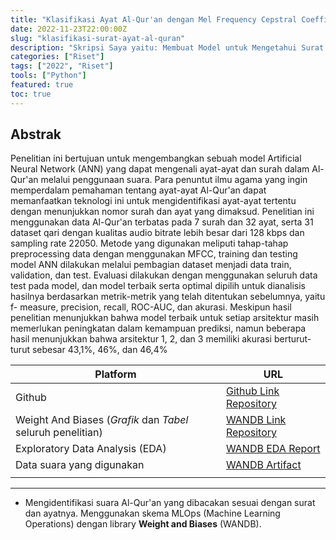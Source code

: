 ```yaml
---
title: "Klasifikasi Ayat Al-Qur'an dengan Mel Frequency Cepstral Coefficient (MFCC) dan Artificial Neural Network (ANN)"
date: 2022-11-23T22:00:00Z
slug: "klasifikasi-surat-ayat-al-quran"
description: "Skripsi Saya yaitu: Membuat Model untuk Mengetahui Surat dan Ayat dari Suara Al-Qur'an."
categories: ["Riset"]
tags: ["2022", "Riset"]
tools: ["Python"]
featured: true
toc: true
---
```


## Abstrak
Penelitian ini bertujuan untuk mengembangkan sebuah model Artificial Neural Network (ANN) yang dapat mengenali ayat-ayat dan surah dalam Al- Qur'an melalui penggunaan suara. Para penuntut ilmu agama yang ingin memperdalam pemahaman tentang ayat-ayat Al-Qur'an dapat memanfaatkan teknologi ini untuk mengidentifikasi ayat-ayat tertentu dengan menunjukkan nomor surah dan ayat yang dimaksud. Penelitian ini menggunakan data Al-Qur'an terbatas pada 7 surah dan 32 ayat, serta 31 dataset qari dengan kualitas audio bitrate lebih besar dari 128 kbps dan sampling rate 22050. Metode yang digunakan meliputi tahap-tahap preprocessing data dengan menggunakan MFCC, training dan testing model ANN dilakukan melalui pembagian dataset menjadi data train, validation, dan test. Evaluasi dilakukan dengan menggunakan seluruh data test pada model, dan model terbaik serta optimal dipilih untuk dianalisis hasilnya berdasarkan metrik-metrik yang telah ditentukan sebelumnya, yaitu f- measure, precision, recall, ROC-AUC, dan akurasi. Meskipun hasil penelitian menunjukkan bahwa model terbaik untuk setiap arsitektur masih memerlukan peningkatan dalam kemampuan prediksi, namun beberapa hasil menunjukkan bahwa arsitektur 1, 2, dan 3 memiliki akurasi berturut-turut sebesar 43,1%, 46%, dan 46,4%

| Platform                        | URL                                                                                                                                                                                                                         |
| ------------------------------- | --------------------------------------------------------------------------------------------------------------------------------------------------------------------------------------------------------------------------- |
| Github                          | [Github Link Repository](https://github.com/madwichery/klasifikasi-suara-quran-dengan-ann-dan-mfcc)                                                                                                                         |
| Weight And Biases (*Grafik* dan *Tabel* seluruh penelitian)               | [WANDB Link Repository](https://wandb.ai/madwichery/skripsi-madwichery-klasifikasi-32-ayat-quran?workspace=user-)                                                                                                           |
| Exploratory Data Analysis (EDA) | [WANDB EDA Report]((https://wandb.ai/madwichery/skripsi-madwichery-klasifikasi-32-ayat-quran-EDA/reports/Exploratory-Data-Analysis-Skripsi-Menghadapi-Variabilitas-Durasi-Audio-dalam-Tugas-Klasifikasi--VmlldzozODI2NzUx)) |
| Data suara yang digunakan                 | [WANDB Artifact]((https://wandb.ai/madwichery/skripsi-madwichery-klasifikasi-32-ayat-quran-EDA/artifacts/dataset/raw-dataset/v0/files))                                                                                     |
|                                 |                                                                                                                                                                                                                             |

---

- Mengidentifikasi suara Al-Qur'an yang dibacakan sesuai dengan surat dan ayatnya. Menggunakan skema MLOps (Machine Learning Operations) dengan library **Weight and Biases** (WANDB).